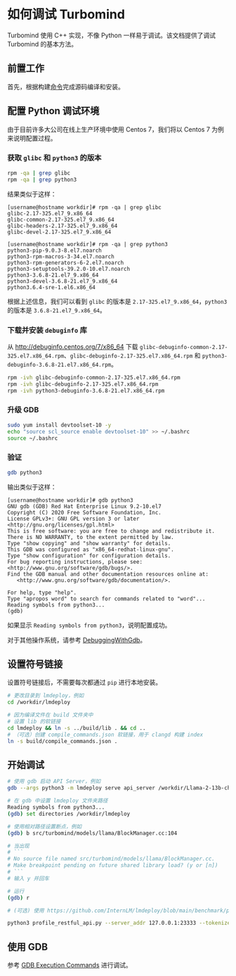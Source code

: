 # 如何调试 Turbomind

Turbomind 使用 C++ 实现，不像 Python 一样易于调试。该文档提供了调试 Turbomind 的基本方法。

## 前置工作

首先，根据构建[命令](../get_started/installation.md)完成源码编译和安装。

## 配置 Python 调试环境

由于目前许多大公司在线上生产环境中使用 Centos 7，我们将以 Centos 7 为例来说明配置过程。

### 获取 `glibc` 和 `python3` 的版本

```bash
rpm -qa | grep glibc
rpm -qa | grep python3
```

结果类似于这样：

```
[username@hostname workdir]# rpm -qa | grep glibc
glibc-2.17-325.el7_9.x86_64
glibc-common-2.17-325.el7_9.x86_64
glibc-headers-2.17-325.el7_9.x86_64
glibc-devel-2.17-325.el7_9.x86_64

[username@hostname workdir]# rpm -qa | grep python3
python3-pip-9.0.3-8.el7.noarch
python3-rpm-macros-3-34.el7.noarch
python3-rpm-generators-6-2.el7.noarch
python3-setuptools-39.2.0-10.el7.noarch
python3-3.6.8-21.el7_9.x86_64
python3-devel-3.6.8-21.el7_9.x86_64
python3.6.4-sre-1.el6.x86_64
```

根据上述信息，我们可以看到 `glibc` 的版本是 `2.17-325.el7_9.x86_64`，`python3` 的版本是 `3.6.8-21.el7_9.x86_64`。

### 下载并安装 `debuginfo` 库

从 http://debuginfo.centos.org/7/x86_64 下载 `glibc-debuginfo-common-2.17-325.el7.x86_64.rpm`、`glibc-debuginfo-2.17-325.el7.x86_64.rpm` 和 `python3-debuginfo-3.6.8-21.el7.x86_64.rpm`。

```bash
rpm -ivh glibc-debuginfo-common-2.17-325.el7.x86_64.rpm
rpm -ivh glibc-debuginfo-2.17-325.el7.x86_64.rpm
rpm -ivh python3-debuginfo-3.6.8-21.el7.x86_64.rpm
```

### 升级 GDB

```bash
sudo yum install devtoolset-10 -y
echo "source scl_source enable devtoolset-10" >> ~/.bashrc
source ~/.bashrc
```

### 验证

```bash
gdb python3
```

输出类似于这样：

```
[username@hostname workdir]# gdb python3
GNU gdb (GDB) Red Hat Enterprise Linux 9.2-10.el7
Copyright (C) 2020 Free Software Foundation, Inc.
License GPLv3+: GNU GPL version 3 or later <http://gnu.org/licenses/gpl.html>
This is free software: you are free to change and redistribute it.
There is NO WARRANTY, to the extent permitted by law.
Type "show copying" and "show warranty" for details.
This GDB was configured as "x86_64-redhat-linux-gnu".
Type "show configuration" for configuration details.
For bug reporting instructions, please see:
<http://www.gnu.org/software/gdb/bugs/>.
Find the GDB manual and other documentation resources online at:
   <http://www.gnu.org/software/gdb/documentation/>.

For help, type "help".
Type "apropos word" to search for commands related to "word"...
Reading symbols from python3...
(gdb)
```

如果显示 `Reading symbols from python3`，说明配置成功。

对于其他操作系统，请参考 [DebuggingWithGdb](https://wiki.python.org/moin/DebuggingWithGdb)。

## 设置符号链接

设置符号链接后，不需要每次都通过 `pip` 进行本地安装。

```bash
# 更改目录到 lmdeploy，例如
cd /workdir/lmdeploy

# 因为编译文件在 build 文件夹中
# 设置 lib 的软链接
cd lmdeploy && ln -s ../build/lib . && cd ..
# （可选）创建 compile_commands.json 软链接，用于 clangd 构建 index
ln -s build/compile_commands.json .
```

## 开始调试

````bash
# 使用 gdb 启动 API Server，例如
gdb --args python3 -m lmdeploy serve api_server /workdir/Llama-2-13b-chat-hf

# 在 gdb 中设置 lmdeploy 文件夹路径
Reading symbols from python3...
(gdb) set directories /workdir/lmdeploy

# 使用相对路径设置断点，例如
(gdb) b src/turbomind/models/llama/BlockManager.cc:104

# 当出现
# ```
# No source file named src/turbomind/models/llama/BlockManager.cc.
# Make breakpoint pending on future shared library load? (y or [n])
# ```
# 输入 y 并回车

# 运行
(gdb) r

# (可选) 使用 https://github.com/InternLM/lmdeploy/blob/main/benchmark/profile_restful_api.py 发送请求

python3 profile_restful_api.py --server_addr 127.0.0.1:23333 --tokenizer_path /workdir/Llama-2-13b-chat-hf --dataset /workdir/ShareGPT_V3_unfiltered_cleaned_split.json --concurrency 1 --num_prompts 1
````

## 使用 GDB

参考 [GDB Execution Commands](https://lldb.llvm.org/use/map.html) 进行调试。
